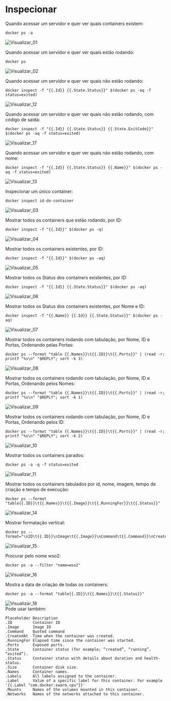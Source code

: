 # Inspecionar

Quando acessar um servidor e quer ver quais containers existem:<br>
```
docker ps -a
```
![Visualizar_01](img/Visualizar/Visualizar_01.jpg)
<br>

Quando acessar um servidor e quer ver quais estão rodando:<br>
```
docker ps
```
![Visualizar_02](img/Visualizar/Visualizar_02.jpg)
<br>

Quando acessar um servidor e quer ver quais não estão rodando:<br>
```
docker inspect -f "{{.Id}} {{.State.Status}}" $(docker ps -aq -f status=exited)
```
![Visualizar_12](img/Visualizar/Visualizar_12.jpg)
<br>

Quando acessar um servidor e quer ver quais não estão rodando, com código de saída:<br>
```
docker inspect -f "{{.Id}} {{.State.Status}} {{.State.ExitCode}}" $(docker ps -aq -f status=exited)
```
![Visualizar_17](img/Visualizar/Visualizar_17.jpg)
<br>

Quando acessar um servidor e quer ver quais não estão rodando, com nome:<br>
```
docker inspect -f "{{.Id}} {{.State.Status}} {{.Name}}" $(docker ps -aq -f status=exited)
```
![Visualizar_13](img/Visualizar/Visualizar_13.jpg)
<br>

Inspecionar um único container:<br>
```
docker inspect id-do-container
```
![Visualizar_03](img/Visualizar/Visualizar_03.jpg)
<br>

Mostrar todos os containers que estão rodando, por ID:<br>
```
docker inspect -f "{{.Id}}" $(docker ps -q)
```
![Visualizar_04](img/Visualizar/Visualizar_04.jpg)
<br>

Mostrar todos os containers existentes, por ID:<br>
```
docker inspect -f "{{.Id}}" $(docker ps -aq)
```
![Visualizar_05](img/Visualizar/Visualizar_05.jpg)
<br>

Mostrar todos os Status dos containers existentes, por ID:<br>
```
docker inspect -f "{{.Id}} {{.State.Status}}" $(docker ps -aq)
```
![Visualizar_06](img/Visualizar/Visualizar_06.jpg)
<br>

Mostrar todos os Status dos containers existentes, por Nome e ID:<br>
```
docker inspect -f "{{.Name}} {{.Id}} {{.State.Status}}" $(docker ps -aq)
```
![Visualizar_07](img/Visualizar/Visualizar_07.jpg)
<br>


Mostrar todos os containers rodando com tabulação, por Nome, ID e Portas, Ordenando pelas Portas:<br>
```
docker ps --format "table {{.Names}}\t{{.ID}}\t{{.Ports}}" | (read -r; printf "%s\n" "$REPLY"; sort -k 3)
```
![Visualizar_08](img/Visualizar/Visualizar_08.jpg)
<br>

Mostrar todos os containers rodando com tabulação, por Nome, ID e Portas, Ordenando pelos Nomes:<br>
```
docker ps --format "table {{.Names}}\t{{.ID}}\t{{.Ports}}" | (read -r; printf "%s\n" "$REPLY"; sort -k 1)
```
![Visualizar_09](img/Visualizar/Visualizar_09.jpg)
<br>

Mostrar todos os containers rodando com tabulação, por Nome, ID e Portas, Ordenando pelos ID:<br>
```
docker ps --format "table {{.Names}}\t{{.ID}}\t{{.Ports}}" | (read -r; printf "%s\n" "$REPLY"; sort -k 2)
```
![Visualizar_10](img/Visualizar/Visualizar_10.jpg)
<br>

Mostrar todos os containers parados:<br>
```
docker ps -a -q -f status=exited
```
![Visualizar_11](img/Visualizar/Visualizar_11.jpg)
<br>

Mostrar todos os containers tabulados por id, nome, imagem, tempo de criação e tempo de execução:<br>
```
docker ps --format "table{{.ID}}\t{{.Names}}\t{{.Image}}\t{{.RunningFor}}\t{{.Status}}"
```
![Visualizar_14](img/Visualizar/Visualizar_14.jpg)
<br>

Mostrar formatação vertical:<br>
```
docker ps --format="\nID\t{{.ID}}\nImage\t{{.Image}}\nCommand\t{{.Command}}\nCreated\t{{.RunningFor}}\nStatus\t{{.Status}}\nPorts\t{{.Ports}}\nNames\t{{.Names}}\n"
```
![Visualizar_15](img/Visualizar/Visualizar_15.jpg)
<br>

Procurar pelo nome wso2:<br>
```
docker ps -a --filter "name=wso2"
```
![Visualizar_16](img/Visualizar/Visualizar_16.jpg)
<br>

Mostra a data de criação de todas os containers:<br>
```
docker ps -a --format "table{{.ID}}\t{{.Names}}\t{{.Status}}"
```
![Visualizar_18](img/Visualizar/Visualizar_18.jpg)
<br>
Pode usar também:<br>
```
Placeholder	Description
.ID	        Container ID
.Image	    Image ID
.Command	Quoted command
.CreatedAt	Time when the container was created.
.RunningFor	Elapsed time since the container was started.
.Ports	    Exposed ports.
.State	    Container status (for example; “created”, “running”, “exited”).
.Status	    Container status with details about duration and health-status.
.Size	    Container disk size.
.Names	    Container names.
.Labels	    All labels assigned to the container.
.Label	    Value of a specific label for this container. For example '{{.Label "com.docker.swarm.cpu"}}'
.Mounts	    Names of the volumes mounted in this container.
.Networks	Names of the networks attached to this container.
```

